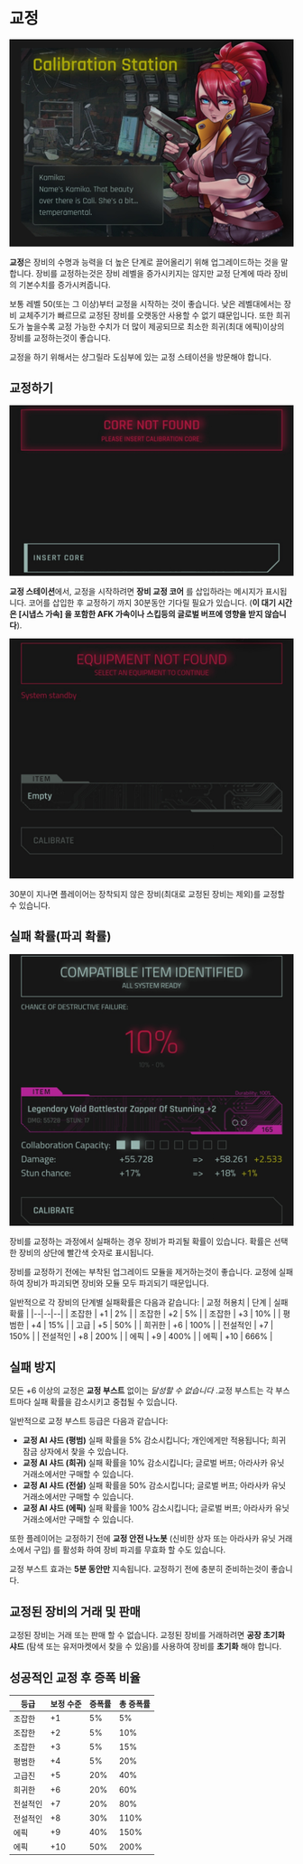 # 교정
![CalibrationStation](/resources/mobile-tutorial/CalibrationStation.png)

**교정**은 장비의 수명과 능력을 더 높은 단계로 끌어올리기 위해 업그레이드하는 것을 말합니다. 장비를 교정하는것은 장비 레벨을 증가시키지는 않지만 교정 단계에 따라 장비의 기본수치를 증가시켜줍니다.

보통 레벨 50(또는 그 이상)부터 교정을 시작하는 것이 좋습니다. 낮은 레벨대에서는 장비 교체주기가 빠르므로 교정된 장비를 오랫동안 사용할 수 없기 떄문입니다. 또한 희귀도가 높을수록 교정 가능한 수치가 더 많이 제공되므로 최소한 희귀(최대 에픽)이상의 장비를 교정하는것이 좋습니다.

교정을 하기 위해서는 샹그릴라 도심부에 있는 교정 스테이션을 방문해야 합니다.

## 교정하기
![CalibrationStation2](/resources/mobile-tutorial/CalibrationStation2.png)

**교정 스테이션**에서, 교정을 시작하려면 **장비 교정 코어** 를 삽입하라는 메시지가 표시됩니다. 코어를 삽입한 후 교정하기 까지 30분동안 기다릴 필요가 있습니다. (**이 대기 시간은 [시냅스 가속] 을 포함한 AFK 가속이나 스킵등의 글로벌 버프에 영향을 받지 않습니다**).

![CalibrationStation3](/resources/mobile-tutorial/CalibrationStation3.png)

30분이 지나면 플레이어는 장착되지 않은 장비(최대로 교정된 장비는 제외)를 교정할 수 있습니다. 

## 실패 확률(파괴 확률)

![CalibrationStation4](/resources/mobile-tutorial/CalibrationStation4.png)

장비를 교정하는 과정에서 실패하는 경우 장비가 파괴될 확률이 있습니다. 확률은 선택한 장비의 상단에 빨간색 숫자로 표시됩니다.

장비를 교정하기 전에는 부착된 업그레이드 모듈을 제거하는것이 좋습니다. 교정에 실패하여 장비가 파괴되면 장비와 모듈 모두 파괴되기 때문입니다.

일반적으로 각 장비의 단계별 실패확률은 다음과 같습니다:
| 교정 허용치 | 단계 | 실패확률 |
|--|--|--|
| 조잡한 | +1 | 2% |
| 조잡한 | +2 | 5% |
| 조잡한 | +3 | 10% |
| 평범한 | +4 | 15% |
| 고급 | +5 | 50% |
| 희귀한 | +6 | 100% |
| 전설적인 | +7 | 150% |
| 전설적인 | +8 | 200% |
| 에픽 | +9 | 400% |
| 에픽 | +10 | 666% |

## 실패 방지
모든 +6 이상의 교정은 **교정 부스트** 없이는 *달성할 수 없습니다* .교정 부스트는 각 부스트마다 실패 확률을 감소시키고 중첩될 수 있습니다.

일반적으로 교정 부스트 등급은 다음과 같습니다:
- **교정 AI 샤드 (평범)** 실패 확률을 5% 감소시킵니다; 개인에게만 적용됩니다; 희귀 잠금 상자에서 찾을 수 있습니다.
- **교정 AI 샤드 (희귀)** 실패 확률을 10% 감소시킵니다; 글로벌 버프; 아라사카 유닛 거래소에서만 구매할 수 있습니다.
- **교정 AI 샤드 (전설)** 실패 확률을 50% 감소시킵니다; 글로벌 버프; 아라사카 유닛 거래소에서만 구매할 수 있습니다.
- **교정 AI 샤드 (에픽)** 실패 확률을 100% 감소시킵니다; 글로벌 버프; 아라사카 유닛 거래소에서만 구매할 수 있습니다. 

또한 플레이어는 교정하기 전에 **교정 안전 나노봇** (신비한 상자 또는 아라사카 유닛 거래소에서 구입) 를 활성화 하여 장비 파괴를 무효화 할 수도 있습니다.

교정 부스트 효과는 **5분 동안만** 지속됩니다. 교정하기 전에 충분히 준비하는것이 좋습니다.

##  교정된 장비의 거래 및 판매 
교정된 장비는 거래 또는 판매 할 수 없습니다. 교정된 장비를 거래하려면 **공장 초기화 샤드** (탐색 또는 유저마켓에서 찾을 수 있음)를 사용하여 장비를 **초기화** 해야 합니다.

## 성공적인 교정 후 증폭 비율

| 등급 | 보정 수준 | 증폭률 | 총 증폭률 |
|--|--|--|--|
| 조잡한 | +1 | 5% | 5% |
| 조잡한 | +2 | 5% | 10% |
| 조잡한 | +3 | 5% | 15% |
| 평범한 | +4 | 5% | 20% |
| 고급진 | +5 | 20% | 40% |
| 희귀한 | +6 | 20% | 60% |
| 전설적인 | +7 | 20% | 80% |
| 전설적인 | +8 | 30% | 110% |
| 에픽 | +9 | 40% | 150% |
| 에픽 | +10 | 50% | 200% |